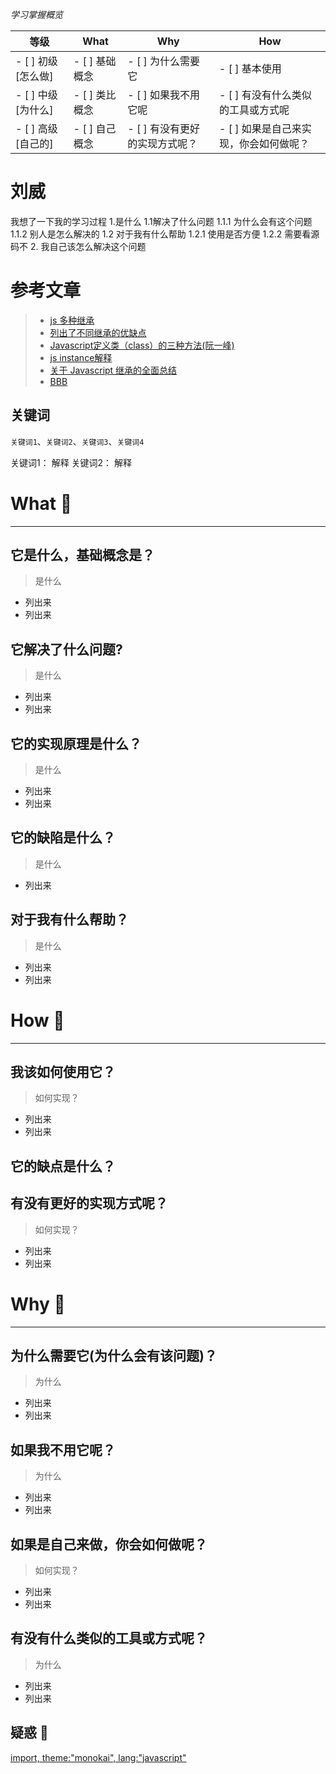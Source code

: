 *学习掌握概览*

等级 | What        | Why                   | How
---|---     | ---                   | ---
- [ ] 初级 [怎么做] | - [ ] 基础概念 | - [ ] 为什么需要它             | - [ ] 基本使用
- [ ] 中级 [为什么] | - [ ] 类比概念 | - [ ] 如果我不用它呢           | - [ ] 有没有什么类似的工具或方式呢
- [ ] 高级 [自己的] | - [ ] 自己概念 | - [ ] 有没有更好的实现方式呢？ | - [ ] 如果是自己来实现，你会如何做呢？

# 刘威
我想了一下我的学习过程
1.是什么
  1.1解决了什么问题
      1.1.1 为什么会有这个问题
      1.1.2 别人是怎么解决的
  1.2 对于我有什么帮助
       1.2.1 使用是否方便
       1.2.2 需要看源码不
2. 我自己该怎么解决这个问题

# 参考文章
> * [js 多种继承](https://juejin.im/post/58f94c9bb123db411953691b#heading-1)
> * [列出了不同继承的优缺点](http://www.cnblogs.com/humin/p/4556820.html)
> * [Javascript定义类（class）的三种方法(阮一峰)](http://www.ruanyifeng.com/blog/2012/07/three_ways_to_define_a_javascript_class.html)
> * [js instance解释 ](https://developer.mozilla.org/zh-CN/docs/Web/JavaScript/Reference/Operators/instanceof)
> * [关于 Javascript 继承的全面总结](https://juejin.im/entry/583fd762ac502e006cbb9b31)
> * [BBB](www)

## 关键词
`关键词1`、`关键词2`、`关键词3`、`关键词4`

关键词1： 解释
关键词2： 解释

# What 🐎

---
## 它是什么，基础概念是？
> 是什么

* 列出来
* 列出来

## 它解决了什么问题?

> 是什么
* 列出来
* 列出来


## 它的实现原理是什么？

> 是什么

* 列出来
* 列出来


## 它的缺陷是什么？

> 是什么
* 列出来



## 对于我有什么帮助？
> 是什么

* 列出来
* 列出来




# How 🔨

---
## 我该如何使用它？
> 如何实现？

* 列出来
* 列出来


## 它的缺点是什么？


## 有没有更好的实现方式呢？
> 如何实现？

* 列出来
* 列出来




# Why  🤔
---
## 为什么需要它(为什么会有该问题)？ 
> 为什么

* 列出来
* 列出来





## 如果我不用它呢？
> 为什么

* 列出来
* 列出来



## 如果是自己来做，你会如何做呢？
> 如何实现？

* 列出来
* 列出来



## 有没有什么类似的工具或方式呢？
> 为什么

* 列出来
* 列出来


## 疑惑 🤔



[
    import, 
    theme:"monokai",
    lang:"javascript"
](script/类/类.js)



